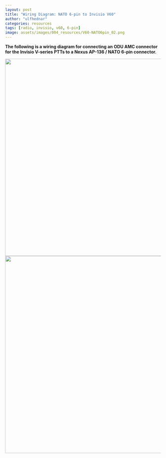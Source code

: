 ```yaml
---
layout: post
title: "Wiring Diagram: NATO 6-pin to Invisio V60"
author: "ulfhednar"
categories: resources
tags: [radio, invisio, v60, 6-pin]
image: assets/images/004_resources/V60-NATO6pin_02.png
---
```



**The following is a wiring diagram for connecting an ODU AMC connector for the Invisio V-series PTTs to a Nexus AP-136 / NATO 6-pin connector.**


<div class="image-thumbnail">
	<a href="{{site.baseurl}}assets/images/004_resources/V60-NATO6pin.png">
		<img src="{{site.baseurl}}assets/images/004_resources/V60-NATO6pin.png" width="640"/>
	</a>
</div>


<div class="image-thumbnail">
	<a href="{{site.baseurl}}assets/images/004_resources/V60-NATO6pin_02.png">
		<img src="{{site.baseurl}}assets/images/004_resources/V60-NATO6pin_02.png" width="640"/>
	</a>
</div>